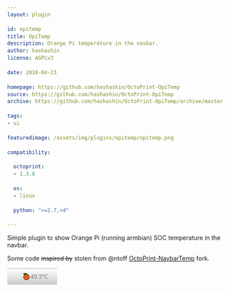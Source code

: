 ```yaml
---
layout: plugin

id: opitemp
title: OpiTemp
description: Orange Pi temperature in the navbar.
author: hashashin
license: AGPLv3

date: 2018-04-23

homepage: https://github.com/hashashin/OctoPrint-OpiTemp
source: https://github.com/hashashin/OctoPrint-OpiTemp
archive: https://github.com/hashashin/OctoPrint-OpiTemp/archive/master.zip

tags:
- ui

featuredimage: /assets/img/plugins/opitemp/opitemp.png

compatibility:

  octoprint:
  - 1.3.8

  os:
  - linux

  python: ">=2.7,<4"

---
```


Simple plugin to show Orange Pi (running armbian) SOC temperature in the navbar.

Some code ~~inspired by~~ stolen from @ntoff [OctoPrint-NavbarTemp](https://github.com/ntoff/OctoPrint-NavbarTemp) fork.

![screenshot](/assets/img/plugins/opitemp/opitemp.png)
